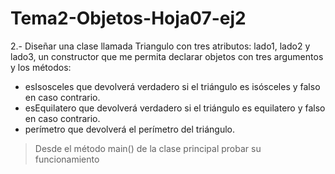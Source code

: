 # Tema2-Objetos-Hoja07-ej2

2.- Diseñar una clase llamada Triangulo con tres atributos: lado1, lado2 y lado3, un constructor que me permita declarar objetos con tres argumentos y los métodos:
+ esIsosceles que devolverá verdadero si el triángulo es isósceles y falso en caso contrario.
+ esEquilatero que devolverá verdadero si el triángulo es equilatero y falso en caso contrario.
+ perímetro que devolverá el perímetro del triángulo.
> Desde el método main() de la clase principal probar su funcionamiento
